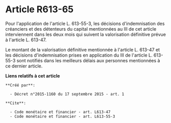 # Article R613-65

Pour l'application de l'article L. 613-55-3, les décisions d'indemnisation des créanciers et des détenteurs du capital
mentionnées au III de cet article interviennent dans les deux mois qui suivent la valorisation définitive prévue à l'article
L. 613-47. 

Le montant de la valorisation définitive mentionnée à l'article L. 613-47 et les décisions d'indemnisation prises en
application du III de l'article L. 613-55-3 sont notifiés dans les meilleurs délais aux personnes mentionnées à ce dernier
article.

**Liens relatifs à cet article**

	**Créé par**:

	  - Décret n°2015-1160 du 17 septembre 2015 - art. 1

	**Cite**:

	  - Code monétaire et financier - art. L613-47
	  - Code monétaire et financier - art. L613-55-3
